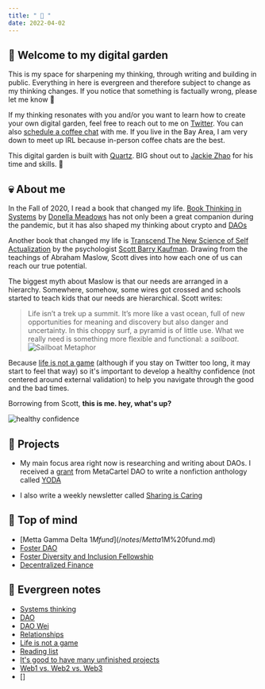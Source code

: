 ```yaml
---
title: " 🍊 "
date: 2022-04-02
---
```


## 🤖 Welcome to my digital garden
This is my space for sharpening my thinking, through writing and building in public. Everything in here is evergreen and therefore subject to change as my thinking changes. If you notice that something is factually wrong, please let me know 🙏

If my thinking resonates with you and/or you want to learn how to create your own digital garden, feel free to reach out to me on [Twitter](https://twitter.com/RikaGoldberg). You can also [schedule a coffee chat](https://calendly.com/rikagoldberg628/30min?back=1&month=2022-04) with me. If you live in the Bay Area, I am very down to meet up IRL because in-person coffee chats are the best. 

This digital garden is built with [Quartz](https://quartz.jzhao.xyz/). BIG shout out to [Jackie Zhao](https://jzhao.xyz/) for his time and skills. 🙏


## 💀 About me
In the Fall of 2020, I read a book that changed my life. [Book Thinking in Systems](quartz/content/notes/Book%20Thinking%20in%20Systems.md) by [Donella Meadows](/notes/Donella%20Meadows.md)
has not only been a great companion during the pandemic, but it has also shaped my thinking about crypto and [DAOs](/notes/DAO.md) 

Another book that changed my life is [Transcend The New Science of Self Actualization](/notes/Transcend%20The%20New%20Science%20of%20Self%20Actualization.md) by the psychologist [Scott Barry Kaufman](/notes/Scott%20Barry%20Kaufman.md). Drawing from the teachings of Abraham Maslow, Scott dives into how each one of us can reach our true potential. 

The biggest myth about Maslow is that our needs are arranged in a hierarchy. Somewhere, somehow, some wires got crossed and schools started to teach kids that our needs are hierarchical. Scott writes: 
> Life isn’t a trek up a summit. It’s more like a vast ocean, full of new opportunities for meaning and discovery but also danger and uncertainty. In this choppy surf, a pyramid is of little use. What we really need is something more flexible and functional: a _sailboat_. 
![Sailboat Metaphor](/images/Sailboat%20Metaphor.png) 

Because [life is not a game](/notes/life%20is%20not%20a%20game.md) (although if you stay on Twitter too long, it may start to feel that way) so it's important to develop a healthy confidence (not centered around external validation) to help you navigate through the good and the bad times. 

Borrowing from Scott, **this is me. hey, what's up?**

![healthy confidence](/images/healthy%20confidence.png)

## 📒 Projects
* My main focus area right now is researching and writing about DAOs. I received a [grant](https://forum.metacartel.org/t/proposal-an-open-source-anthology-of-stories-about-daos/1331) from MetaCartel DAO to write a nonfiction anthology called [YODA](/notes/YODA.md)

* I also write a weekly newsletter called [Sharing is Caring](notes/sharing%20is%20caring.md)

## 🧠 Top of mind
* [Metta Gamma Delta $1M fund](/notes/Metta%20Gamma%20Delta%20$1M%20fund.md)
* [Foster DAO](/notes/Foster%20DAO.md)
* [Foster Diversity and Inclusion Fellowship](/notes/Foster%20Diversity%20and%20Inclusion%20Fellowship.md)
* [Decentralized Finance](/notes/Decentralized%20Finance.md)


## 🌲 Evergreen notes
* [Systems thinking](/notes/Systems%20thinking.md)
* [DAO](/notes/DAO.md)
* [DAO Wei](/notes/DAO%20Wei.md)
* [Relationships](/notes/Relationships.md)
* [Life is not a game](/notes/life%20is%20not%20a%20game.md)
* [Reading list](/notes/Reading%20list.md)
* [It's good to have many unfinished projects](/notes/It's%20good%20to%20have%20many%20unfinished%20projects.md)
* [Web1 vs. Web2 vs. Web3](/notes/Web1%20vs.%20Web2%20vs.%20Web3.md)
* []






